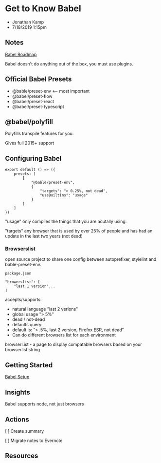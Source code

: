 # Get to Know Babel

* Jonathan Kamp
* 7/18/2019 1:15pm

<!-- Summary: -->

## Notes
[Babel Roadmap](https://babeljs.io/docs/en/roadmap)

Babel doesn't do anything out of the box, you must use plugins.

## Official Babel Presets
* @bable/preset-env <-- most important
* @babel/preset-flow
* @babel/preset-react
* @babel/preset-typescript

## @babel/polyfill
Polyfills transpile features for you.

Gives full 2015+ support

## Configuring Babel
```  // code block
export default () => ({
    presets: [
        [
            "@bable/preset-env",
            {
                "targets": "> 0.25%, not dead",
                "useBuiltIns": "usage"
            }
        ]
    ]
})
``` 

"usage" only compiles the things that you are acutally using.

"targets" any browser that is used by over 25% of people and has had an update in the last two years (not dead)

### Browserslist
open source project to share one config between autoprefixer, stylelint and bable-preset-env. 

```
package.json

"browerslist": [
    "last 1 version"...
]
```

accepts/supports:
* natural language "last 2 verions"
* global usage "> 5%"
* dead / not-dead
* defaults query
* default is: "> .5%, last 2 version, Firefox ESR, not dead"
* Can do different browsers list for each environment

browserl.ist - a page to display compatable browsers based on your browserlist string

## Getting Started
[Babel Setup](https://babeljs.io/setup)


## Insights

Babel supports node, not just browsers

## Actions
[ ] Create summary

[ ] Migrate notes to Evernote

## Resources

<!-- Footnotes -->
[^1]: Example footnote

<!-- Markdown Cheatsheet https://www.markdownguide.org/cheat-sheet/ -->